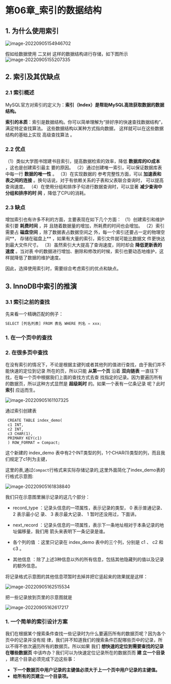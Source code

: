 # 第06章_索引的数据结构

## 1. 为什么使用索引

![image-20220905154946702](C:\Users\Yilin.Yang\AppData\Roaming\Typora\typora-user-images\image-20220905154946702.png)

假如给数据使用 二叉树 这样的数据结构进行存储，如下图所示![image-20220905155207335](C:\Users\Yilin.Yang\AppData\Roaming\Typora\typora-user-images\image-20220905155207335.png)

## 2. 索引及其优缺点

### 2.1 索引概述

MySQL官方对索引的定义为：**索引（Index）是帮助MySQL高效获取数据的数据结构。**

**索引的本质**：索引是数据结构。你可以简单理解为“排好序的快速查找数据结构”，满足特定查找算法。 这些数据结构以某种方式指向数据， 这样就可以在这些数据结构的基础上实现 高级查找算法 。

### 2.2 优点

（1）类似大学图书馆建书目索引，提高数据检索的效率，降低 **数据库的IO成本** ，这也是创建索引最主 要的原因。 （2）通过创建唯一索引，可以保证数据库表中每一行 **数据的唯一性** 。 （3）在实现数据的 参考完整性方面，可以 **加速表和表之间的连接** 。换句话说，对于有依赖关系的子表和父表联合查询时， 可以提高查询速度。 （4）在使用分组和排序子句进行数据查询时，可以显著 **减少查询中分组和排序的时 间** ，降低了CPU的消耗。

### 2.3 缺点

增加索引也有许多不利的方面，主要表现在如下几个方面： （1）创建索引和维护索引要 **耗费时间** ，并 且随着数据量的增加，所耗费的时间也会增加。 （2）索引需要占 **磁盘空间** ，除了数据表占数据空间之 外，每一个索引还要占一定的物理空间**， 存储在磁盘上** ，如果有大量的索引，索引文件就可能比数据文 件更快达到最大文件尺寸。 （3）虽然索引大大提高了查询速度，同时却会 **降低更新表的速度** 。当对表 中的数据进行增加、删除和修改的时候，索引也要动态地维护，这样就降低了数据的维护速度。

 因此，选择使用索引时，需要综合考虑索引的优点和缺点。

## 3. InnoDB中索引的推演

### 3.1 索引之前的查找

先来看一个精确匹配的例子：

```javascript
SELECT [列名列表] FROM 表名 WHERE 列名 = xxx;
```

### 1. 在一个页中的查找

###  2. 在很多页中查找

在没有索引的情况下，不论是根据主键列或者其他列的值进行查找，由于我们并不能快速的定位到记录 所在的页，所以只能 **从第一个页** 沿着 **双向链表** 一直往下找，在每一个页中根据我们上面的查找方式去查 找指定的记录。因为要遍历所有的数据页，所以这种方式显然是 **超级耗时** 的。如果一个表有一亿条记录 呢？此时 **索引** 应运而生。

![image-20220905161107325](C:\Users\Yilin.Yang\AppData\Roaming\Typora\typora-user-images\image-20220905161107325.png)

通过索引创建表

```mysql
 CREATE TABLE index_demo(
 c1 INT,
 c2 INT,
 c3 CHAR(1),
 PRIMARY KEY(c1)
 ) ROW_FORMAT = Compact;
```

这个新建的 index_demo 表中有2个INT类型的列，1个CHAR(1)类型的列，而且我们规定了c1列为主键，

这里的表,通过`Compact`行格式来实际存储记录的,这里外面简化了index_demo表的行格式示意图:

![image-20220905161838840](C:\Users\Yilin.Yang\AppData\Roaming\Typora\typora-user-images\image-20220905161838840.png)

我们只在示意图里展示记录的这几个部分：

- record_type ：记录头信息的一项属性，表示记录的类型， 0 表示普通记录、 2 表示最小记 录、 3 表示最大记录、 1 暂时还没用过，下面讲。

- next_record ：记录头信息的一项属性，表示下一条地址相对于本条记录的地址偏移量，我们用 箭头来表明下一条记录是谁。
- 各个列的值 ：这里只记录在 index_demo 表中的三个列，分别是 c1 、 c2 和 c3 。
- 其他信息 ：除了上述3种信息以外的所有信息，包括其他隐藏列的值以及记录的额外信息。

将记录格式示意图的其他信息项暂时去掉并把它竖起来的效果就是这样：

![image-20220905162515534](C:\Users\Yilin.Yang\AppData\Roaming\Typora\typora-user-images\image-20220905162515534.png)

把一些记录放到页里的示意图就是

![image-20220905162617217](C:\Users\Yilin.Yang\AppData\Roaming\Typora\typora-user-images\image-20220905162617217.png)

### 1. 一个简单的索引设计方案

我们在根据某个搜索条件查找一些记录时为什么要遍历所有的数据页呢？因为各个页中的记录并没有规 律，我们并不知道我们的搜索条件匹配哪些页中的记录，所以不得不依次遍历所有的数据页。所以如果 我们 **想快速的定位到需要查找的记录在哪些数据页** 中该咋办？我们可以为快速定位记录所在的数据页而 **建 立一个目录** ，建这个目录必须完成下边这些事：

- **下一个数据页中用户记录的主键值必须大于上一个页中用户记录的主键值。**
- **给所有的页建立一个目录项。**
